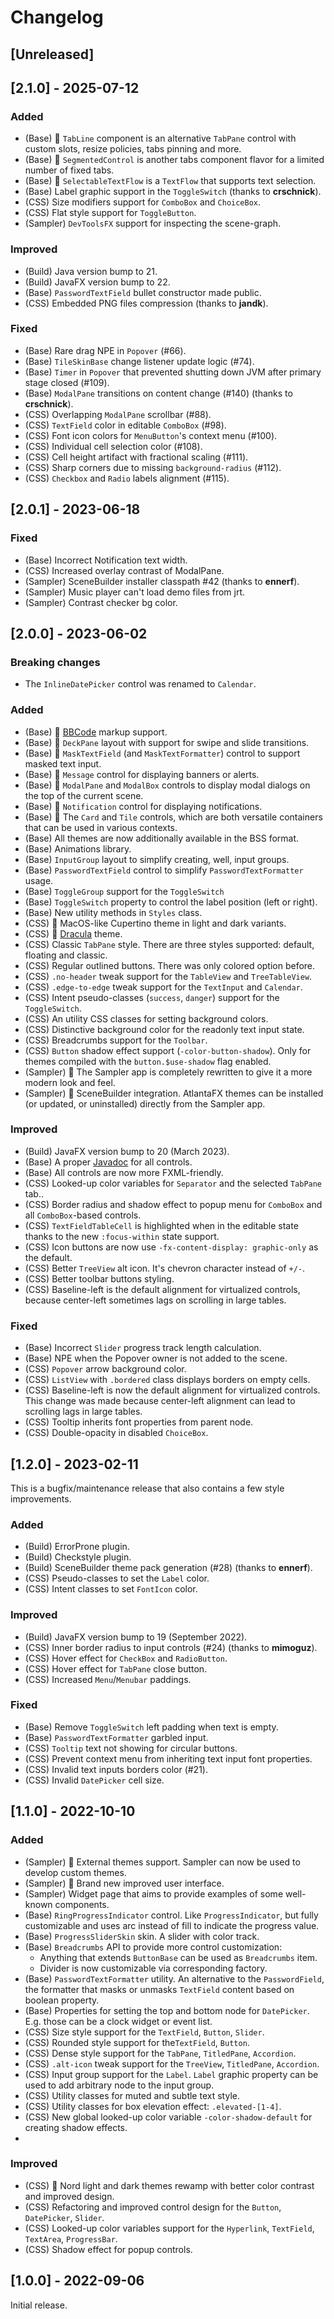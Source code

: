 # Changelog

## [Unreleased]

## [2.1.0] - 2025-07-12

### Added

- (Base) 🚀 `TabLine` component is an alternative `TabPane` control with custom slots, resize policies, tabs pinning and more.
- (Base) 🚀 `SegmentedControl` is another tabs component flavor for a limited number of fixed tabs.
- (Base) 🚀 `SelectableTextFlow` is a `TextFlow` that supports text selection.
- (Base) Label graphic support in the `ToggleSwitch` (thanks to **crschnick**).
- (CSS) Size modifiers support for `ComboBox` and `ChoiceBox`.
- (CSS) Flat style support for `ToggleButton`.
- (Sampler) `DevToolsFX` support for inspecting the scene-graph.

### Improved

- (Build) Java version bump to 21.
- (Build) JavaFX version bump to 22.
- (Base) `PasswordTextField` bullet constructor made public.
- (CSS) Embedded PNG files compression (thanks to **jandk**).

### Fixed

- (Base) Rare drag NPE in `Popover` (#66).
- (Base) `TileSkinBase` change listener update logic (#74).
- (Base) `Timer` in `Popover` that prevented shutting down JVM after primary stage closed (#109).
- (Base) `ModalPane` transitions on content change (#140) (thanks to **crschnick**).
- (CSS) Overlapping `ModalPane` scrollbar (#88).
- (CSS) `TextField` color in editable `ComboBox` (#98).
- (CSS) Font icon colors for `MenuButton`'s context menu (#100).
- (CSS) Individual cell selection color (#108).
- (CSS) Cell height artifact with fractional scaling (#111).
- (CSS) Sharp corners due to missing `background-radius` (#112).
- (CSS) `Checkbox` and `Radio` labels alignment (#115).

## [2.0.1] - 2023-06-18

### Fixed

- (Base) Incorrect Notification text width.
- (CSS) Increased overlay contrast of ModalPane.
- (Sampler) SceneBuilder installer classpath #42 (thanks to **ennerf**).
- (Sampler) Music player can't load demo files from jrt.
- (Sampler) Contrast checker bg color.

## [2.0.0] - 2023-06-02

### Breaking changes

- The `InlineDatePicker` control was renamed to `Calendar`.

### Added

- (Base) 🚀 [BBCode](https://ru.wikipedia.org/wiki/BBCode) markup support.
- (Base) 🚀 `DeckPane` layout with support for swipe and slide transitions.
- (Base) 🚀 `MaskTextField` (and `MaskTextFormatter`) control to support masked text input.
- (Base) 🚀 `Message` control for displaying banners or alerts.
- (Base) 🚀 `ModalPane` and `ModalBox` controls to display modal dialogs on the top of the current scene.
- (Base) 🚀 `Notification` control for displaying notifications.
- (Base) 🚀 The `Card` and `Tile` controls, which are both versatile containers that can be used in various contexts.
- (Base) All themes are now additionally available in the BSS format.
- (Base) Animations library.
- (Base) `InputGroup` layout to simplify creating, well, input groups.
- (Base) `PasswordTextField` control to simplify `PasswordTextFormatter` usage.
- (Base) `ToggleGroup` support for the `ToggleSwitch`
- (Base) `ToggleSwitch` property to control the label position (left or right).
- (Base) New utility methods in `Styles` class.
- (CSS) 🚀 MacOS-like Cupertino theme in light and dark variants.
- (CSS) 🚀 [Dracula](https://ui.draculatheme.com/) theme.
- (CSS) Classic `TabPane` style. There are three styles supported: default, floating and classic.
- (CSS) Regular outlined buttons. There was only colored option before.
- (CSS) `.no-header` tweak support for the `TableView` and `TreeTableView`.
- (CSS) `.edge-to-edge` tweak support for the `TextInput` and `Calendar`.
- (CSS) Intent pseudo-classes (`success`, `danger`) support for the `ToggleSwitch`.
- (CSS) An utility CSS classes for setting background colors.
- (CSS) Distinctive background color for the readonly text input state.
- (CSS) Breadcrumbs support for the `Toolbar`.
- (CSS) `Button` shadow effect support (`-color-button-shadow`). Only for themes compiled with the `button.$use-shadow` flag enabled.
- (Sampler) 🚀 The Sampler app is completely rewritten to give it a more modern look and feel.
- (Sampler) 🚀 SceneBuilder integration. AtlantaFX themes can be installed (or updated, or uninstalled) directly from the Sampler app.

### Improved

- (Build) JavaFX version bump to 20 (March 2023).
- (Base) A proper [Javadoc](https://mkpaz.github.io/atlantafx/apidocs/atlantafx.base/module-summary.html) for all controls.
- (Base) All controls are now more FXML-friendly.
- (CSS) Looked-up color variables for `Separator` and the selected `TabPane` tab..
- (CSS) Border radius and shadow effect to popup menu for `ComboBox` and all `ComboBox`-based controls.
- (CSS) `TextFieldTableCell` is highlighted when in the editable state thanks to the new `:focus-within` state support.
- (CSS) Icon buttons are now use `-fx-content-display: graphic-only` as the default.
- (CSS) Better `TreeView` alt icon. It's chevron character instead of `+/-`.
- (CSS) Better toolbar buttons styling.
- (CSS) Baseline-left is the default alignment for virtualized controls, because center-left sometimes lags on scrolling in large tables.

### Fixed

- (Base) Incorrect `Slider` progress track length calculation.
- (Base) NPE when the Popover owner is not added to the scene.
- (CSS) `Popover` arrow background color.
- (CSS) `ListView` with `.bordered` class displays borders on empty cells.
- (CSS) Baseline-left is now the default alignment for virtualized controls. This change was made because center-left alignment can lead to scrolling lags in large tables.
- (CSS) Tooltip inherits font properties from parent node.
- (CSS) Double-opacity in disabled `ChoiceBox`.

## [1.2.0] - 2023-02-11

This is a bugfix/maintenance release that also contains a few style improvements.

### Added

- (Build) ErrorProne plugin.
- (Build) Checkstyle plugin.
- (Build) SceneBuilder theme pack generation (#28) (thanks to **ennerf**).
- (CSS) Pseudo-classes to set the `Label` color.
- (CSS) Intent classes to set `FontIcon` color.

### Improved

- (Build) JavaFX version bump to 19 (September 2022).
- (CSS) Inner border radius to input controls (#24) (thanks to **mimoguz**).
- (CSS) Hover effect for `CheckBox` and `RadioButton`.
- (CSS) Hover effect for `TabPane` close button.
- (CSS) Increased `Menu`/`Menubar` paddings.

### Fixed

- (Base) Remove `ToggleSwitch` left padding when text is empty.
- (Base) `PasswordTextFormatter` garbled input.
- (CSS) `Tooltip` text not showing for circular buttons.
- (CSS) Prevent context menu from inheriting text input font properties.
- (CSS) Invalid text inputs borders color (#21).
- (CSS) Invalid `DatePicker` cell size.

## [1.1.0] - 2022-10-10

### Added

- (Sampler) 🚀 External themes support. Sampler can now be used to develop custom themes.
- (Sampler) 🚀 Brand new improved user interface.
- (Sampler) Widget page that aims to provide examples of some well-known components.
- (Base) `RingProgressIndicator` control. Like `ProgressIndicator`, but fully customizable and uses arc instead of fill to indicate the progress value.
- (Base) `ProgressSliderSkin` skin. A slider with color track.
- (Base) `Breadcrumbs` API to provide more control customization:
  - Anything that extends `ButtonBase` can be used as `Breadcrumbs` item.
  - Divider is now customizable via corresponding factory.
- (Base) `PasswordTextFormatter` utility. An alternative to the `PasswordField`, the formatter that masks or unmasks `TextField` content based on boolean property.
- (Base) Properties for setting the top and bottom node for `DatePicker`. E.g. those can be a clock widget or event list.
- (CSS) Size style support for the `TextField`, `Button`, `Slider`.
- (CSS) Rounded style support for the`TextField`, `Button`.
- (CSS) Dense style support for the `TabPane`, `TitledPane`, `Accordion`.
- (CSS) `.alt-icon` tweak support for the `TreeView`, `TitledPane`, `Accordion`.
- (CSS) Input group support for the `Label`. `Label` graphic property can be used to add arbitrary node to the input group.
- (CSS) Utility classes for muted and subtle text style.
- (CSS) Utility classes for box elevation effect: `.elevated-[1-4]`.
- (CSS) New global looked-up color variable `-color-shadow-default` for creating shadow effects.
- 
### Improved

- (CSS) 🚀 Nord light and dark themes rewamp with better color contrast and improved design.
- (CSS) Refactoring and improved control design for the `Button`, `DatePicker`, `Slider`.
- (CSS) Looked-up color variables support for the `Hyperlink`, `TextField`, `TextArea`, `ProgressBar`.
- (CSS) Shadow effect for popup controls.

## [1.0.0] - 2022-09-06

Initial release.

